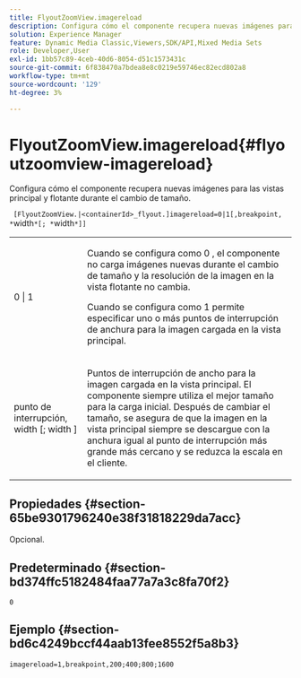 ```yaml
---
title: FlyoutZoomView.imagereload
description: Configura cómo el componente recupera nuevas imágenes para las vistas principal y flotante durante el cambio de tamaño.
solution: Experience Manager
feature: Dynamic Media Classic,Viewers,SDK/API,Mixed Media Sets
role: Developer,User
exl-id: 1bb57c89-4ceb-40d6-8054-d51c1573431c
source-git-commit: 6f838470a7bdea8e8c0219e59746ec82ecd802a8
workflow-type: tm+mt
source-wordcount: '129'
ht-degree: 3%

---
```


# FlyoutZoomView.imagereload{#flyoutzoomview-imagereload}

Configura cómo el componente recupera nuevas imágenes para las vistas principal y flotante durante el cambio de tamaño.

` [FlyoutZoomView.|<containerId>_flyout.]imagereload=0|1[,breakpoint, *`width`*[; *`width`*]]`

<table id="table_E314540D347D47699C04EB80D20C0721"> 
 <tbody> 
  <tr> 
   <td colname="col1"> <p> <span class="codeph"> 0 | 1 </span> </p> </td> 
   <td colname="col2"> <p>Cuando se configura como <span class="codeph"> 0 </span>, el componente no carga imágenes nuevas durante el cambio de tamaño y la resolución de la imagen en la vista flotante no cambia. </p> <p>Cuando se configura como <span class="codeph"> 1 </span> permite especificar uno o más puntos de interrupción de anchura para la imagen cargada en la vista principal. </p> </td> 
  </tr> 
  <tr> 
   <td colname="col1"> <p> <span class="codeph"> punto de interrupción, <span class="varname"> width </span>[; <span class="varname"> width </span>] </span> </p> </td> 
   <td colname="col2"> <p>Puntos de interrupción de ancho para la imagen cargada en la vista principal. El componente siempre utiliza el mejor tamaño para la carga inicial. Después de cambiar el tamaño, se asegura de que la imagen en la vista principal siempre se descargue con la anchura igual al punto de interrupción más grande más cercano y se reduzca la escala en el cliente. </p> </td> 
  </tr> 
 </tbody> 
</table>

## Propiedades {#section-65be9301796240e38f31818229da7acc}

Opcional.

## Predeterminado {#section-bd374ffc5182484faa77a7a3c8fa70f2}

`0`

## Ejemplo {#section-bd6c4249bccf44aab13fee8552f5a8b3}

`imagereload=1,breakpoint,200;400;800;1600`
